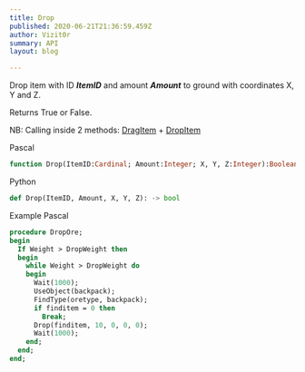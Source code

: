 ```yaml
---
title: Drop 
published: 2020-06-21T21:36:59.459Z
author: Vizit0r
summary: API
layout: blog

---
```


 

Drop item with ID ***ItemID*** and amount ***Amount*** to ground with coordinates X, Y and Z.

Returns True or False.

NB: Calling inside 2 methods: [DragItem](../DragItem) + [DropItem](../DropItem)

Pascal

```pascal
function Drop(ItemID:Cardinal; Amount:Integer; X, Y, Z:Integer):Boolean

```




Python
```python
def Drop(ItemID, Amount, X, Y, Z): -> bool
```



Example Pascal

```pascal
procedure DropOre;
begin
  If Weight > DropWeight then
  begin
    while Weight > DropWeight do
    begin
      Wait(1000);
      UseObject(backpack);
      FindType(oretype, backpack);
      if finditem = 0 then
        Break;
      Drop(finditem, 10, 0, 0, 0);
      Wait(1000);
    end;
  end;
end;
```

